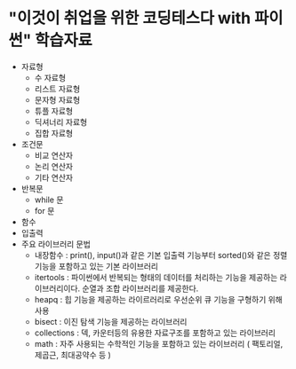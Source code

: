# "이것이 취업을 위한 코딩테스다 with 파이썬" 학습자료
- 자료형
  - 수 자료형
  - 리스트 자료형
  - 문자형 자료형
  - 튜플 자료형
  - 딕셔너리 자료형
  - 집합 자료형
- 조건문
  - 비교 연산자
  - 논리 연산자
  - 기타 연산자
- 반복문
  - while 문
  - for 문
- 함수
- 입출력
- 주요 라이브러리 문법
  - 내장함수 : print(), input()과 같은 기본 입출력 기능부터 sorted()와 같은 정렬 기능을 포함하고 있는 기본 라이브러리
  - itertools : 파이썬에서 반복되는 형태의 데이터를 처리하는 기능을 제공하는 라이브러리이다. 순열과 조합 라이브러리를 제공한다.
  - heapq : 힙 기능을 제공하는 라이르러리로 우선순위 큐 기능을 구형하기 위해 사용
  - bisect : 이진 탐색 기능을 제공하는 라이브러리
  - collections : 덱, 카운터등의 유용한 자료구조를 포함하고 있는 라이브러리
  - math : 자주 사용되는 수학적인 기능을 포함하고 있는 라이브러리 ( 팩토리얼, 제곱근, 최대공약수 등 )
